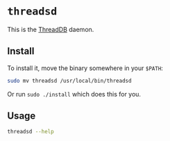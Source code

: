 # `threadsd`

This is the [ThreadDB](https://github.com/textileio/go-threads/tree/master/threadsd) daemon.

## Install

To install it, move the binary somewhere in your `$PATH`:

```sh
sudo mv threadsd /usr/local/bin/threadsd
```

Or run `sudo ./install` which does this for you.

## Usage

```sh
threadsd --help
```